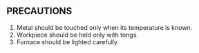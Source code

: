 ## PRECAUTIONS

1. Metal should be touched only when its temperature is known.
1. Workpiece should be held only with tongs.
1. Furnace should be lighted carefully.
